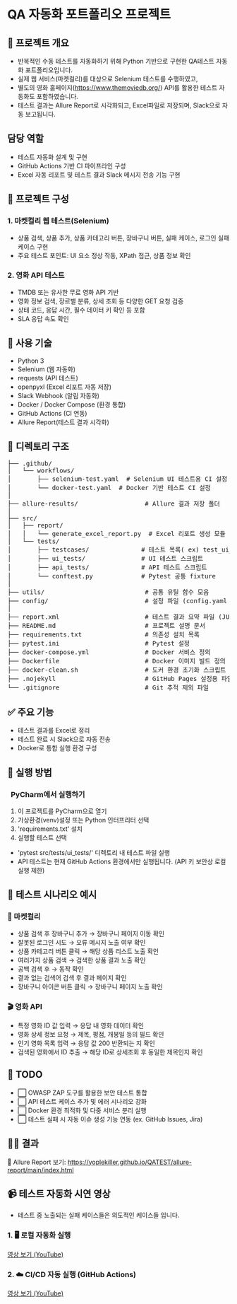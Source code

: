 # QA 자동화 포트폴리오 프로젝트

## 📌 프로젝트 개요
- 반복적인 수동 테스트를 자동화하기 위해 Python 기반으로 구현한 QA테스트 자동화 포트폴리오입니다.
- 실제 웹 서비스(마켓컬리)를 대상으로 Selenium 테스트를 수행하였고,
- 별도의 영화 홈페이지(https://www.themoviedb.org/) API를 활용한 테스트 자동화도 포함하였습니다.
- 테스트 결과는 Allure Report로 시각화되고, Excel파일로 저장되며, Slack으로 자동 보고됩니다.

## 담당 역할
- 테스트 자동화 설계 및 구현
- GitHub Actions 기반 CI 파이프라인 구성
- Excel 자동 리포트 및 테스트 결과 Slack 메시지 전송 기능 구현

## 🧩 프로젝트 구성
### 1. 마켓컬리 웹 테스트(Selenium)
- 상품 검색, 상품 추가, 상품 카테고리 버튼, 장바구니 버튼, 실패 케이스, 로그인 실패케이스 구현
- 주요 테스트 포인트: UI 요소 정상 작동, XPath 접근, 상품 정보 확인

### 2. 영화 API 테스트
- TMDB 또는 유사한 무료 영화 API 기반
- 영화 정보 검색, 장르별 분류, 상세 조회 등 다양한 GET 요청 검증
- 상태 코드, 응답 시간, 필수 데이터 키 확인 등 포함
- SLA 응답 속도 확인

## 🔧 사용 기술
- Python 3
- Selenium (웹 자동화)
- requests (API 테스트)
- openpyxl (Excel 리포트 자동 저장)
- Slack Webhook (알림 자동화)
- Docker / Docker Compose (환경 통합)
- GitHub Actions (CI 연동)
- Allure Report(테스트 결과 시각화)

## 📁 디렉토리 구조
<pre>├── .github/
│   └── workflows/
│       ├── selenium-test.yaml  # Selenium UI 테스트용 CI 설정
│       └── docker-test.yaml  # Docker 기반 테스트 CI 설정
│
├── allure-results/                  # Allure 결과 저장 폴더
│
├── src/
│   ├── report/
│   │   └── generate_excel_report.py  # Excel 리포트 생성 모듈
│   └── tests/
│       ├── testcases/              # 테스트 목록( ex) test_ui_search 상품목록)
│       ├── ui_tests/               # UI 테스트 스크립트
│       ├── api_tests/              # API 테스트 스크립트
│       └── conftest.py             # Pytest 공통 fixture
│
├── utils/                           # 공통 유틸 함수 모음
├── config/                          # 설정 파일 (config.yaml 등)
│
├── report.xml                       # 테스트 결과 요약 파일 (JUnit 형식)
├── README.md                        # 프로젝트 설명 문서
├── requirements.txt                 # 의존성 설치 목록
├── pytest.ini                       # Pytest 설정
├── docker-compose.yml               # Docker 서비스 정의
├── Dockerfile                       # Docker 이미지 빌드 정의
├── docker-clean.sh                  # 도커 환경 초기화 스크립트
├── .nojekyll                        # GitHub Pages 설정용 파일
└── .gitignore                       # Git 추적 제외 파일
</pre>

## ✅ 주요 기능
- 테스트 결과를 Excel로 정리
- 테스트 완료 시 Slack으로 자동 전송
- Docker로 통합 실행 환경 구성

## 🤸 실행 방법
### &nbsp; PyCharm에서 실행하기
1. 이 프로젝트를 PyCharm으로 열기
2. 가상환경(venv)설정 또는 Python 인터프리터 선택
3. 'requirements.txt' 설치
4. 실행할 테스트 선택
- 'pytest src/tests/ui_tests/' 디렉토리 내 테스트 파일 실행
-  API 테스트는 현재 GitHub Actions 환경에서만 실행됩니다. (API 키 보안상 로컬 실행 제한)

## 🧪 테스트 시나리오 예시

### 🛒 마켓컬리
- 상품 검색 후 장바구니 추가 → 장바구니 페이지 이동 확인
- 잘못된 로그인 시도 → 오류 메시지 노출 여부 확인
- 상품 카테고리 버튼 클릭 → 해당 상품 리스트 노출 확인
- 여러가지 상품 검색 → 검색한 상품 결과 노출 확인
- 공백 검색 후 → 동작 확인
- 결과 없는 검색어 검색 후 결과 페이지 확인
- 장바구니 아이콘 버튼 클릭 → 장바구니 페이지 노출 확인

### 🎬 영화 API
- 특정 영화 ID 값 입력 → 응답 내 영화 데이터 확인
- 영화 상세 정보 요청 → 제목, 평점, 개봉일 등의 필드 확인
- 인기 영화 목록 입력 → 응답 값 200 반환되는 지 확인
- 검색된 영화에서 ID 추출 → 해당 ID로 상세조회 후 동일한 제목인지 확인


## 🔮 TODO
- ⬜ OWASP ZAP 도구를 활용한 보안 테스트 통합
- ⬜ API 테스트 케이스 추가 및 에러 시나리오 강화
- ⬜ Docker 환경 최적화 및 다중 서비스 분리 실행
- ⬜ 테스트 실패 시 자동 이슈 생성 기능 연동 (ex. GitHub Issues, Jira)



## 🤷‍♀️ 결과
📄 Allure Report 보기: https://yoplekiller.github.io/QATEST/allure-report/main/index.html

## 📹 테스트 자동화 시연 영상
- 테스트 중 노출되는 실패 케이스들은 의도적인 케이스들 입니다.

### 1. 🖥️ **로컬 자동화 실행**  
[영상 보기 (YouTube)](https://www.youtube.com/watch?v=LYsvUJvG5CI&ab_channel=%EC%9E%84%EC%9E%AC%EB%AF%BC)
 

### 2. ☁️ **CI/CD 자동 실행 (GitHub Actions)**  
[영상 보기 (YouTube)](https://www.youtube.com/watch?v=wx1F2yGFV2s&ab_channel=%EC%9E%84%EC%9E%AC%EB%AF%BC)


